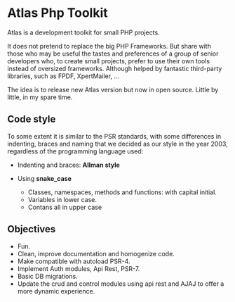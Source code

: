 # Atlas Php Toolkit
Atlas is a development toolkit for small PHP projects.

It does not pretend to replace the big PHP Frameworks. But share with those who may be useful the tastes and preferences of a group of senior developers who, to create small projects, prefer to use their own tools instead of oversized frameworks. Although helped by fantastic third-party libraries, such as FPDF, XpertMailer, ...

The idea is to release new Atlas version but now in open source.
Little by little, in my spare time.


## Code style
To some extent it is similar to the PSR standards, with some differences in indenting, braces and naming that we decided as our style in the year 2003, regardless of the programming language used:

* Indenting and braces: **Allman style**

* Using **snake_case**
  * Classes, namespaces, methods and functions: with capital initial.
  * Variables in lower case.
  * Contans  all in upper case

## Objectives
* Fun.
* Clean, improve documentation and homogenize code.
* Make compatible with autoload PSR-4.
* Implement Auth modules, Api Rest, PSR-7.
* Basic DB migrations.
* Update the crud and control modules using api rest and AJAJ to offer a more dynamic experience.

